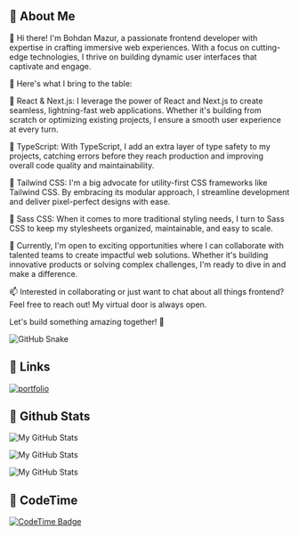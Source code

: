 
## 🚀 About Me
👋 Hi there! I'm Bohdan Mazur, a passionate frontend developer with expertise in crafting immersive web experiences. With a focus on cutting-edge technologies, I thrive on building dynamic user interfaces that captivate and engage.

🚀 Here's what I bring to the table:

🔹 React & Next.js: I leverage the power of React and Next.js to create seamless, lightning-fast web applications. Whether it's building from scratch or optimizing existing projects, I ensure a smooth user experience at every turn.

🔹 TypeScript: With TypeScript, I add an extra layer of type safety to my projects, catching errors before they reach production and improving overall code quality and maintainability.

🔹 Tailwind CSS: I'm a big advocate for utility-first CSS frameworks like Tailwind CSS. By embracing its modular approach, I streamline development and deliver pixel-perfect designs with ease.

🔹 Sass CSS: When it comes to more traditional styling needs, I turn to Sass CSS to keep my stylesheets organized, maintainable, and easy to scale.

💼 Currently, I'm open to exciting opportunities where I can collaborate with talented teams to create impactful web solutions. Whether it's building innovative products or solving complex challenges, I'm ready to dive in and make a difference.

📫 Interested in collaborating or just want to chat about all things frontend? Feel free to reach out! My virtual door is always open.

Let's build something amazing together! 🌟

![GitHub Snake](https://raw.githubusercontent.com/sorrybodikmain/sorrybodikmain/output/snake.svg)

## 🔗 Links
[![portfolio](https://img.shields.io/badge/my_portfolio-000?style=for-the-badge&logo=ko-fi&logoColor=white)](https://portfolio-frontend-teal.vercel.app/)

## 🔗 Github Stats

![My GitHub Stats](https://github-readme-stats.vercel.app/api?username=sorrybodikmain&show_icons=true&locale=en)

![My GitHub Stats](https://github-readme-streak-stats.herokuapp.com/?user=sorrybodikmain)

![My GitHub Stats](https://github-readme-stats.vercel.app/api/top-langs?username=sorrybodikmain&show_icons=true&locale=en&layout=compact)

## 🔗 CodeTime
[![CodeTime Badge](https://img.shields.io/endpoint?style=for-the-badge&color=222&url=https%3A%2F%2Fapi.codetime.dev%2Fshield%3Fid%3D19050%26project%3D%26in=0)](https://codetime.dev)
